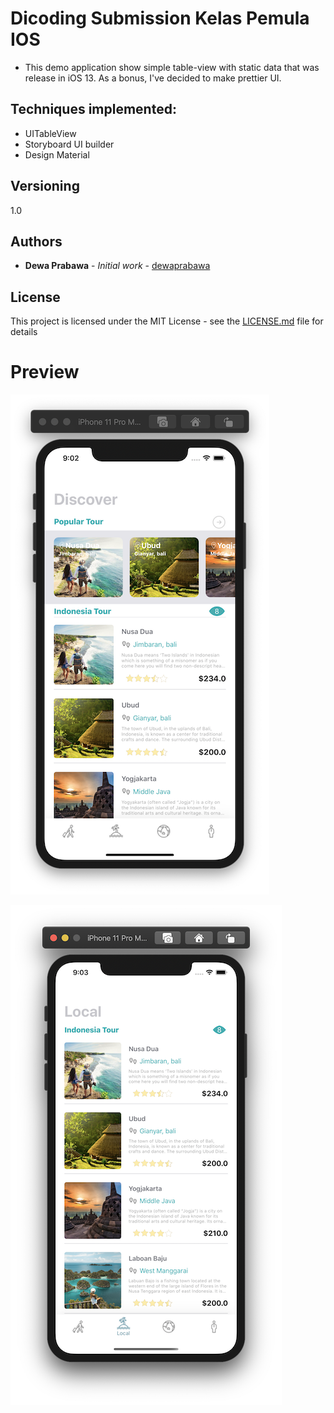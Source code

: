 # Dicoding Submission Kelas Pemula IOS

* This demo application show simple table-view with static data that was release in iOS 13. As a bonus, I've decided to make prettier UI.

## Techniques implemented:
* UITableView
* Storyboard UI builder
* Design Material

## Versioning

1.0

## Authors

* **Dewa Prabawa** - *Initial work* - [dewaprabawa](https://github.com/dewaprabawa)


## License

This project is licensed under the MIT License - see the [LICENSE.md](LICENSE.md) file for details
# Preview 

![](https://github.com/dewaprabawa/DicodingIosSubmission-master/blob/master/ss01.png)


![](https://github.com/dewaprabawa/DicodingIosSubmission-master/blob/master/ss02.png)
